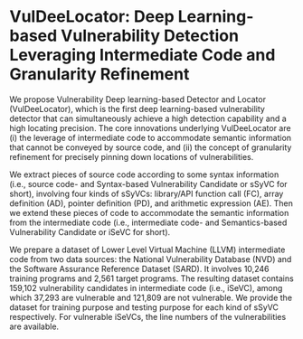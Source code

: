 # VulDeeLocator: Deep Learning-based Vulnerability Detection Leveraging Intermediate Code and Granularity Refinement


We propose Vulnerability Deep learning-based Detector and Locator (VulDeeLocator), which is the first deep learning-based vulnerability detector that can simultaneously achieve a high detection capability and a high locating precision. The core innovations underlying VulDeeLocator are (i) the leverage of intermediate code to accommodate semantic information that cannot be conveyed by source code, and (ii) the concept of granularity refinement for precisely pinning down locations of vulnerabilities.

We extract pieces of source code according to some syntax information (i.e., source code- and Syntax-based Vulnerability Candidate or sSyVC for short), involving four kinds of sSyVCs: library/API function call (FC), array definition (AD), pointer definition (PD), and arithmetic expression (AE). Then we extend these pieces of code to accommodate the semantic information from the intermediate code (i.e., intermediate code- and Semantics-based Vulnerability Candidate or iSeVC for short).

We prepare a dataset of Lower Level Virtual Machine (LLVM) intermediate code from two data sources: the National Vulnerability Database (NVD) and the Software Assurance Reference Dataset (SARD). It involves 10,246 training programs and 2,561 target programs. The resulting dataset contains 159,102 vulnerability candidates in intermediate code (i.e., iSeVC), among which 37,293 are vulnerable and 121,809 are not vulnerable. We provide the dataset for training purpose and testing purpose for each kind of sSyVC respectively. For vulnerable iSeVCs, the line numbers of the vulnerabilities are available. 
